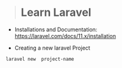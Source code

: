 > # Learn Laravel

-   Installations and Documentation: https://laravel.com/docs/11.x/installation

-   Creating a new laravel Project

```bash
laravel new  project-name
```
